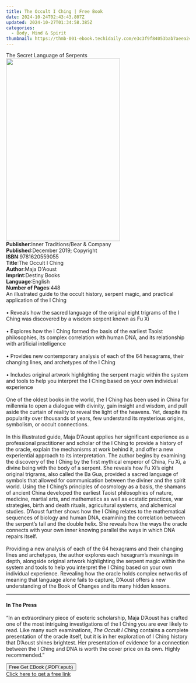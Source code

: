 ```yaml
---
title: The Occult I Ching | Free Book
date: 2024-10-24T02:43:43.807Z
updated: 2024-10-27T01:34:58.385Z
categories:
  - Body, Mind & Spirit
thumbnail: https://thmb-001-ebook.techidaily.com/e3c3f9f84053bab7aeea2416bde292dc5317ab4f4bfa7e382b72375353c962a8.jpg
---
```

<main id="book-container">
  <div class="flex flex-col">
    <div class="book-brief flex-1 py-6 px-4 sm:p-6 md:py-10 md:px-8">
      <!-- brief-->
      <div class="book-brief-main">The Secret Language of Serpents</div>
    </div>
    <div
      class="book-meta-info flex-1 grid gap-4 col-start-1 col-end-3 row-start-1 sm:mb-6 sm:grid-cols-4 lg:gap-6 lg:col-start-2 lg:row-end-6 lg:row-span-6 lg:mb-0"
    >
      <div
        class="book-meta-info-left place-content-center mt-4 p-4 text-sm leading-6 col-start-2 col-span-2 dark:text-slate-400"
      >
        <img
          class="w-full h-500 object-cover rounded-lg sm:h-255 sm:col-span-2 lg:col-span-full"
          src="https://img-001-ebook.techidaily.com/1119bff78b37717cecb602b5b51548cc70a02e164596156c956833aba9d88fae.jpg"
          alt=""
          width="312"
          height="500"
        />
      </div>
      <div
        class="book-meta-info-right mt-2 col-start-1 row-start-2 col-span-3 self-center"
      >
        <!-- meta data  -->
        <div class="flex flex-col px-4 md:px-8">
          <div class="flex-1">
            <strong>Publisher</strong>:<span class="px-2"
              >Inner Traditions/Bear &amp; Company</span
            >
          </div>
          <div class="flex-1">
            <strong>Published</strong>:<span class="px-2"
              >December 2019; Copyright</span
            >
          </div>
          <div class="flex-1">
            <strong>ISBN</strong>:<span class="px-2">9781620559055</span>
          </div>
          <div class="flex-1">
            <strong>Title</strong>:<span class="px-2">The Occult I Ching</span>
          </div>
          <div class="flex-1">
            <strong>Author</strong>:<span class="px-2">Maja D&#39;Aoust</span>
          </div>
          <div class="flex-1">
            <strong>Imprint</strong>:<span class="px-2">Destiny Books</span>
          </div>
          <div class="flex-1">
            <strong>Language</strong>:<span class="px-2">English</span>
          </div>
          <div class="flex-1">
            <strong>Number of Pages</strong>:<span class="px-2">448</span>
          </div>
        </div>
      </div>
    </div>
    <div class="book-description flex-1 py-6 px-4 sm:p-6 md:py-10 md:px-8">
      <div class="book-description-main">
        <div accordion-content="" id="description">
          An illustrated guide to the occult history, serpent magic, and
          practical application of the I Ching <br /><br />• Reveals how the
          sacred language of the original eight trigrams of the I Ching was
          discovered by a wisdom serpent known as Fu Xi <br /><br />• Explores
          how the I Ching formed the basis of the earliest Taoist philosophies,
          its complex correlation with human DNA, and its relationship with
          artificial intelligence <br /><br />• Provides new contemporary
          analysis of each of the 64 hexagrams, their changing lines, and
          archetypes of the I Ching <br /><br />• Includes original artwork
          highlighting the serpent magic within the system and tools to help you
          interpret the I Ching based on your own individual experience
          <br /><br />One of the oldest books in the world, the I Ching has been
          used in China for millennia to open a dialogue with divinity, gain
          insight and wisdom, and pull aside the curtain of reality to reveal
          the light of the heavens. Yet, despite its popularity over thousands
          of years, few understand its mysterious origins, symbolism, or occult
          connections. <br /><br />In this illustrated guide, Maja D’Aoust
          applies her significant experience as a professional practitioner and
          scholar of the I Ching to provide a history of the oracle, explain the
          mechanisms at work behind it, and offer a new experiential approach to
          its interpretation. The author begins by examining the discovery of
          the I Ching by the first mythical emperor of China, Fu Xi, a divine
          being with the body of a serpent. She reveals how Fu Xi’s eight
          original trigrams, also called the Ba Gua, provided a sacred language
          of symbols that allowed for communication between the diviner and the
          spirit world. Using the I Ching’s principles of cosmology as a basis,
          the shamans of ancient China developed the earliest Taoist
          philosophies of nature, medicine, martial arts, and mathematics as
          well as ecstatic practices, war strategies, birth and death rituals,
          agricultural systems, and alchemical studies. D’Aoust further shows
          how the I Ching relates to the mathematical sequences of biology and
          human DNA, examining the correlation between the serpent’s tail and
          the double helix. She reveals how the ways the oracle connects with
          your own inner knowing parallel the ways in which DNA repairs itself.
          <br /><br />Providing a new analysis of each of the 64 hexagrams and
          their changing lines and archetypes, the author explores each
          hexagram’s meanings in depth, alongside original artwork highlighting
          the serpent magic within the system and tools to help you interpret
          the I Ching based on your own individual experience. Revealing how the
          oracle holds complex networks of meaning that language alone fails to
          capture, D’Aoust offers a new understanding of the Book of Changes and
          its many hidden lessons.
        </div>
        <div class="accordion-fader"></div>
      </div>
    </div>
    <div class="book-excerpts flex-1 py-6 px-4 sm:p-6 md:py-10 md:px-8">
      <!-- excerpts-->
      <div class="book-excerpts-main">
        <hr />
        <h4 class="placeholder placeholder-heading">
          <span>In The Press</span>
        </h4>
        <p>
          “In an extraordinary piece of esoteric scholarship, Maja D’Aoust has
          crafted one of the most intriguing investigations of the I Ching you
          are ever likely to read. Like many such examinations,
          <i>The Occult I Ching</i> contains a complete presentation of the
          oracle itself, but it is in her exploration of I Ching history that
          D’Aoust shines brightest. Her presentation of evidence for a
          connection between the I Ching and DNA is worth the cover price on its
          own. Highly recommended.”
        </p>
      </div>
    </div>
    <div
      class="book-about-author flex-1 py-6 px-4 sm:p-6 md:py-10 md:px-8"
    ></div>
    <div class="book-free-get flex-1 py-6 px-4 sm:p-6 md:py-10 md:px-8">
      <button
        id="btn-free-get"
        class="bg-blue-500 hover:bg-blue-700 text-white font-bold py-2 px-4 rounded"
      >
        Free Get EBook (.PDF/.epub)
      </button>
      <div id="countdown-display" class="px-2 text-lg mt-2"></div>
      <a
        id="free-link"
        class="hidden bg-blue-500 hover:bg-blue-700 text-white font-bold py-2 px-4 rounded"
        href="https://www.ebooks.com/en-us/book/209676656/the-occult-i-ching/maja-d-aoust/"
        target="_blank"
        >Click here to get a free link</a
      >
    </div>
    <script>
      let countdownTime = 0;
      let countdownInterval = null;
      document
        .getElementById('btn-free-get')
        .addEventListener('click', startCountdown);
      function startCountdown() {
        countdownTime = new Date().getTime() + 60000 * 3;
        countdownInterval = setInterval(updateCountdown, 1000);
        document.getElementById('btn-free-get').disabled = true;
        document
          .getElementById('btn-free-get')
          .classList.add('bg-gray-500', 'cursor-not-allowed');
      }
      function updateCountdown() {
        let currentTime = new Date().getTime();
        let timeLeft = countdownTime - currentTime;
        let secondsLeft = Math.floor(timeLeft / 1000);
        document.getElementById('countdown-display').innerHTML =
          `Remaining time: ${secondsLeft} seconds.`;
        if (secondsLeft <= 0) {
          clearInterval(countdownInterval);
          document.getElementById('btn-free-get').classList.add('hidden');
          document.getElementById('free-link').classList.remove('hidden');
          document.getElementById('countdown-display').innerHTML = '';
        }
      }
    </script>
  </div>
</main>

<ins class="adsbygoogle"
      style="display:block"
      data-ad-client="ca-pub-7571918770474297"
      data-ad-slot="8358498916"
      data-ad-format="auto"
      data-full-width-responsive="true"></ins>
    